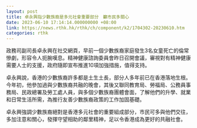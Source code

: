 ```yaml
---
layout: post
title: 卓永興指少數族裔是多元社會重要部分　籲市民多關心
date: 2023-06-10 17:14:14.000000000 +08:00
link: https://news.rthk.hk/rthk/ch/component/k2/1704302-20230610.htm
categories: rthk
---
```


政務司副司長卓永興在社交網頁，早前一個少數族裔家庭發生3名女童死亡的倫常慘劇，形容令人扼腕嘆息。精神健康諮詢委員會昨日召開會議，審視對有精神健康需要人士的支援，政府隨即宣布推進10項加強措施，值得支持。

卓永興說，香港的少數族裔許多都是土生土長，部分人多年前已在香港落地生根。今年初，他參加過與少數族裔共融的晚會，其後又聯同教育局、勞福局、公務員事務局、民政總署及勞工處人員，與多個少數族裔團體會面，了解他們的升學、就業和日常生活所需，為推行友善少數族裔政策的工作加固基礎。

卓永興強調少數族裔絕對是香港多元社會的重要組成部分，市民可多與他們交往，多加注意和關心，發揮守望相助的鄰里精神，足以令香港成為更好的共融社會。
